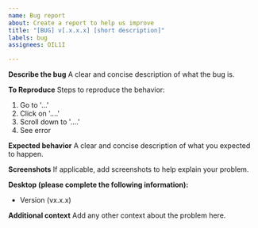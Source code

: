 ```yaml
---
name: Bug report
about: Create a report to help us improve
title: "[BUG] v[.x.x.x] [short description]"
labels: bug
assignees: OIL1I

---
```


**Describe the bug**
A clear and concise description of what the bug is.

**To Reproduce**
Steps to reproduce the behavior:
1. Go to '...'
2. Click on '....'
3. Scroll down to '....'
4. See error

**Expected behavior**
A clear and concise description of what you expected to happen.

**Screenshots**
If applicable, add screenshots to help explain your problem.

**Desktop (please complete the following information):**
 - Version (vx.x.x)

**Additional context**
Add any other context about the problem here.
